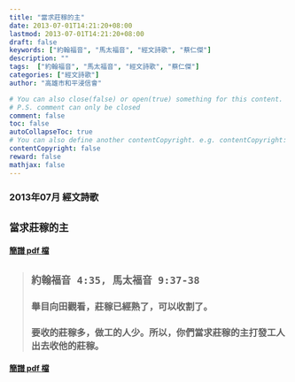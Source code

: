```yaml
---
title: "當求莊稼的主"
date: 2013-07-01T14:21:20+08:00
lastmod: 2013-07-01T14:21:20+08:00
draft: false
keywords: ["約翰福音", "馬太福音", "經文詩歌", "蔡仁傑"]
description: ""
tags:  ["約翰福音", "馬太福音", "經文詩歌", "蔡仁傑"]
categories: ["經文詩歌"]
author: "高雄市和平浸信會"

# You can also close(false) or open(true) something for this content.
# P.S. comment can only be closed
comment: false
toc: false
autoCollapseToc: true
# You can also define another contentCopyright. e.g. contentCopyright: "This is another copyright."
contentCopyright: false
reward: false
mathjax: false
---
```


### 2013年07月 經文詩歌

## `當求莊稼的主`

#### [簡譜 pdf 檔](/pdf-h/h201307.pdf "當求莊稼的主")

> ## `約翰福音 4:35, 馬太福音 9:37-38`
> 
> ### 舉目向田觀看，莊稼已經熟了，可以收割了。
>
> ### 要收的莊稼多，做工的人少。所以，你們當求莊稼的主打發工人出去收他的莊稼。

#### [簡譜 pdf 檔](/pdf-h/h201307.pdf "當求莊稼的主")